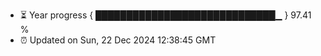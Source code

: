 - ⏳ Year progress { █████████████████████████████▁ } 97.41 %
- ⏰ Updated on Sun, 22 Dec 2024 12:38:45 GMT

